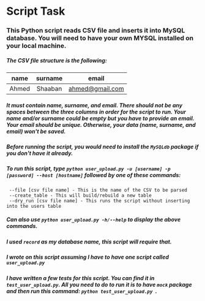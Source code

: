 # Script Task
### This Python script reads CSV file and inserts it into MySQL database. You will need to have your own MYSQL installed on your local machine.

##### The CSV file structure is the following:

| name  | surname | email |
| :------:|:-------:| :-----:|
| Ahmed | Shaaban | ahmed@gmail.com |

##### It must contain name, surname, and email. There should not be any spaces between the three columns in order for the script to run. Your name and/or surname could be empty but you have to provide an email. Your email should be unique. Otherwise, your data (name, surname, and email) won't be saved.

##### Before running the script, you would need to install the `MySQLdb` package if you don't have it already.

##### To run this script, type `python user_upload.py -u [username] -p [password] --host [hostname]` followed by one of these commands:

     --file [csv file name] - This is the name of the CSV to be parsed
     --create_table - This will build/rebuild a new table
     --dry_run [csv file name] - This runs the script without inserting into the users table

##### Can also use `python user_upload.py -h/--help` to display the above commands.

##### I used `record` as my database name, this script will require that.

##### I wrote on this script assuming I have to have one script called `user_upload.py`

##### I have written a few tests for this script. You can find it in `test_user_upload.py`. All you need to do to run it is to have `mock` package and then run this command: `python test_user_upload.py `. 
